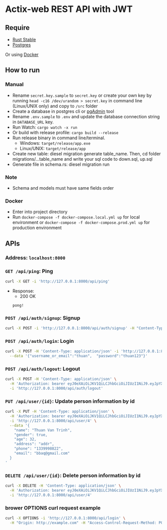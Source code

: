# Actix-web REST API with JWT
## Require

- [Rust Stable](https://rustup.rs)
- [Postgres](https://www.postgresql.org/)

Or using [Docker](https://www.docker.com/)
## How to run
### Manual

- Rename `secret.key.sample` to `secret.key` or create your own key by running `head -c16 /dev/urandom > secret.key` in command line (Linux/UNIX only) and copy to `/src` folder
- Create a database in postgres cli or [pgAdmin](https://www.pgadmin.org/) tool
- Rename `.env.sample` to `.env` and update the database connection string in `DATABASE_URL` key.
- Run Watch: `cargo watch -x run`
- Or build with release profile: `cargo build --release`
- Run release binary in command line/terminal.
  - Windows: `target/release/app.exe`
  - Linux/UNIX: `target/release/app`
- Create new table:  diesel migration generate table_name. Then, cd folder migrations/...table_name and write your sql code to down.sql, up.sql
- Generate file in schema.rs: diesel migration run

### Note
- Schema and models must have same fields order
### Docker

- Enter into project directory
- Run `docker-compose -f docker-compose.local.yml up` for local environment or `docker-compose -f docker-compose.prod.yml up` for production environment

## APIs

### Address: **`localhost:8000`**

### `GET /api/ping`: Ping
```bash
curl -X GET -i 'http://127.0.0.1:8000/api/ping'
```
- Response:
    - 200 OK
    ```
    pong!
    ```

### `POST /api/auth/signup`: Signup
```bash
curl -X POST -i 'http://127.0.0.1:8000/api/auth/signup' -H "Content-Type: application/json" --data '{"username": "thuan", "email": "thuan2172001@gmail.com", "password": "thuan123", "name": "Trinh Van Thuan", "gender": true, "age": 18, "address": "Dong Anh", "phone": "031231336033" }'
```
### `POST /api/auth/login`: Login
```bash
curl -X POST -H 'Content-Type: application/json' -i 'http://127.0.0.1:8000/api/auth/login'  \
  --data '{"username_or_email":"thuan",  "password":"thuan123"}'
```
### `POST /api/auth/logout`: Logout
```bash
curl -X POST -H 'Content-Type: application/json' \
  -H 'Authorization: bearer eyJ0eXAiOiJKV1QiLCJhbGciOiJIUzI1NiJ9.eyJpYXQiOjE1NzcyNTc4NzksImV4cCI6MTU3Nzg2MjY3OSwidXNlciI6ImMiLCJsb2dpbl9zZXNzaW9uIjoiYzUxNWE3NTg3NGYzNGVjNGFmNDJmNWE2M2QxMDVjMGYifQ.B9w6FxFdypb5GCRMKXZ9CZWFxQLFjvmPSusMCtcE-Ac' \
  -i 'http://127.0.0.1:8000/api/auth/logout'
```
### `PUT /api/user/{id}`: Update person information by id
```bash
curl -X PUT -H 'Content-Type: application/json' \
  -H 'Authorization: bearer eyJ0eXAiOiJKV1QiLCJhbGciOiJIUzI1NiJ9.eyJpYXQiOjE2MzQ3MTg3MTYsImV4cCI6MTYzNTMyMzUxNiwidXNlciI6InRodWFuIiwibG9naW5fc2Vzc2lvbiI6ImU3NWRhYTZiNGIxYjQ2NGJhYTNkNGI5OGNjMjdiMDM1In0.YB3EI2exYcxG1fhkxtGBdkyYaTei30OlPCtUHRB_ll0' \
  -i 'http://127.0.0.1:8000/api/user/4' \
  --data '{
    "name": "Thuan Van Trinh",
    "gender": true,
    "age": 32,
    "address": "addr",
    "phone": "1339998822",
    "email": "bbaq@gmail.com"
  }
'
```
### `DELETE /api/user/{id}`: Delete person information by id
```bash
curl -X DELETE -H 'Content-Type: application/json' \
  -H 'Authorization: bearer eyJ0eXAiOiJKV1QiLCJhbGciOiJIUzI1NiJ9.eyJpYXQiOjE2MzQ3MTg3MTYsImV4cCI6MTYzNTMyMzUxNiwidXNlciI6InRodWFuIiwibG9naW5fc2Vzc2lvbiI6ImU3NWRhYTZiNGIxYjQ2NGJhYTNkNGI5OGNjMjdiMDM1In0.YB3EI2exYcxG1fhkxtGBdkyYaTei30OlPCtUHRB_ll0' \
  -i 'http://127.0.0.1:8000/api/user/4'
```

### brower OPTIONS curl request example
```bash
curl -X OPTIONS -i 'http://127.0.0.1:8000/api/login' \
  -H "Origin: http://example.com" -H "Access-Control-Request-Method: POST"
```